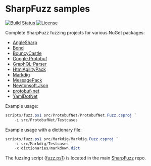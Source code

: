 # SharpFuzz samples

[![Build Status][build-shield]][build-link]
[![License][license-shield]][license-link]

[build-shield]: https://github.com/metalnem/sharpfuzz-samples/actions/workflows/dotnet.yml/badge.svg
[build-link]: https://github.com/Metalnem/sharpfuzz-samples/actions/workflows/dotnet.yml
[license-shield]: https://img.shields.io/badge/license-MIT-blue.svg?style=flat
[license-link]: https://github.com/metalnem/sharpfuzz-samples/blob/master/LICENSE

Complete SharpFuzz fuzzing projects for various NuGet packages:

- [AngleSharp](https://github.com/Metalnem/sharpfuzz-samples/tree/master/src/AngleSharp)
- [Bond](https://github.com/Metalnem/sharpfuzz-samples/tree/master/src/Bond)
- [BouncyCastle](https://github.com/Metalnem/sharpfuzz-samples/tree/master/src/BouncyCastle)
- [Google.Protobuf](https://github.com/Metalnem/sharpfuzz-samples/tree/master/src/Google.Protobuf)
- [GraphQL-Parser](https://github.com/Metalnem/sharpfuzz-samples/tree/master/src/GraphQL.Parser)
- [HtmlAgilityPack](https://github.com/Metalnem/sharpfuzz-samples/tree/master/src/HtmlAgilityPack)
- [Markdig](https://github.com/Metalnem/sharpfuzz-samples/tree/master/src/Markdig)
- [MessagePack](https://github.com/Metalnem/sharpfuzz-samples/tree/master/src/MessagePack)
- [Newtonsoft.Json](https://github.com/Metalnem/sharpfuzz-samples/tree/master/src/Newtonsoft.Json)
- [protobuf-net](https://github.com/Metalnem/sharpfuzz-samples/tree/master/src/ProtobufNet)
- [YamlDotNet](https://github.com/Metalnem/sharpfuzz-samples/tree/master/src/YamlDotNet)

Example usage:

```powershell
scripts/fuzz.ps1 src/ProtobufNet/ProtobufNet.Fuzz.csproj `
    -i src/ProtobufNet/Testcases
```

Example usage with a dictionary file:

```powershell
scripts/fuzz.ps1 src/Markdig/Markdig.Fuzz.csproj `
    -i src/Markdig/Testcases `
    -x dictionaries/markdown.dict
```

The fuzzing script ([fuzz.ps1](https://github.com/Metalnem/sharpfuzz/raw/master/scripts/fuzz.ps1))
is located in the main [SharpFuzz](https://github.com/Metalnem/sharpfuzz) repo.
